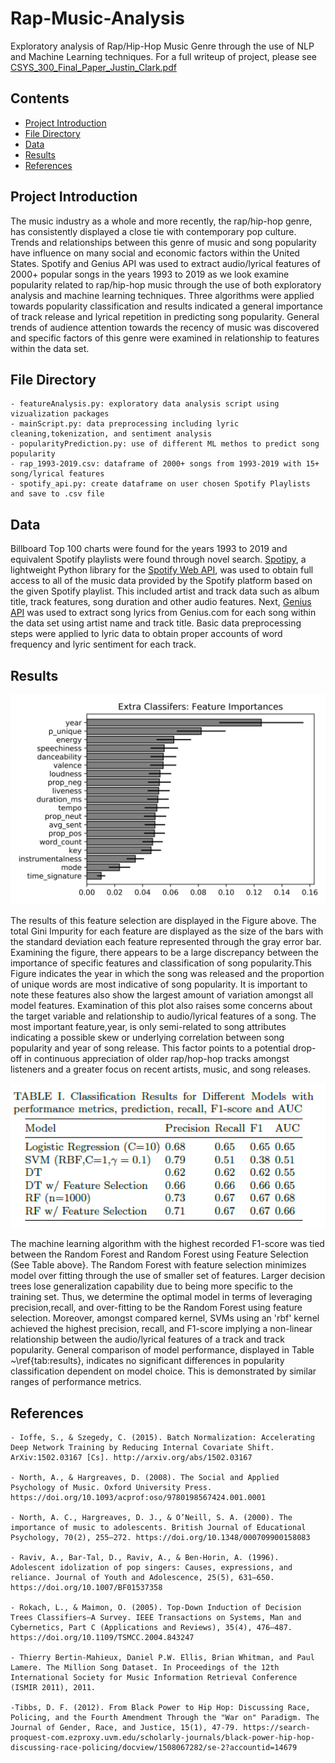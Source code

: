 # Rap-Music-Analysis
Exploratory analysis of Rap/Hip-Hop Music Genre through the use of NLP and Machine Learning techniques. For a full writeup of project, please see [CSYS_300_Final_Paper_Justin_Clark.pdf](https://github.com/jclark8345/Rap-Music-Analysis/blob/main/CSYS_300_Final_Paper_Justin_Clark.pdf)

## Contents

- [Project Introduction](#project-introduction)
- [File Directory](#file-directory)
- [Data](#data)
- [Results](#results)
- [References](#references)

## Project Introduction

The music industry as a whole and more recently, the rap/hip-hop genre, has consistently displayed a close tie with contemporary pop culture. Trends and relationships between this genre of music and song popularity have influence on many social and economic factors within the United States. Spotify and Genius API was used to extract audio/lyrical features of 2000+ popular songs in the years 1993 to 2019 as we look examine popularity related to rap/hip-hop music through the use of both exploratory analysis and machine learning techniques. Three algorithms were applied towards popularity classification and results indicated a general importance of track release and lyrical repetition in predicting song popularity. General trends of audience attention towards the recency of music was discovered and specific factors of this genre were examined in relationship to features within the data set.

## File Directory
    - featureAnalysis.py: exploratory data analysis script using vizualization packages
    - mainScript.py: data preprocessing including lyric cleaning,tokenization, and sentiment analysis
    - popularityPrediction.py: use of different ML methos to predict song popularity
    - rap_1993-2019.csv: dataframe of 2000+ songs from 1993-2019 with 15+ song/lyrical features
    - spotify_api.py: create dataframe on user chosen Spotify Playlists and save to .csv file

## Data

Billboard Top 100 charts were found for the years 1993 to 2019 and equivalent Spotify playlists were found through novel search. [Spotipy](https://github.com/plamere/spotipy/blob/master/LICENSE.md), a lightweight Python library for the [Spotify Web API](https://developer.spotify.com/documentation/web-api/), was used to obtain full access to all of the music data provided by the Spotify platform based on the given Spotify playlist. This included artist and track data such as album title, track features, song duration and other audio features. Next, [Genius API](https://docs.genius.com/) was used to extract song lyrics from Genius.com for each song within the data set using artist name and track title. Basic data preprocessing steps were applied to lyric data to obtain proper accounts of word frequency and lyric sentiment for each track.

## Results

<p align = "center">
    <img src = "https://github.com/jclark8345/Rap-Music-Analysis/raw/main/Plots/Fig.%202.png" width = "600"/>
 </p>
 
 The results of this feature selection are displayed in the Figure above. The total Gini Impurity for each feature are displayed as the size of the bars with the standard deviation each feature represented through the gray error bar. Examining the figure, there appears to be a large discrepancy between the importance of specific features and classification of song popularity.This Figure indicates the year in which the song was released and the proportion of unique words are most indicative of song popularity. It is important to note these features also show the largest amount of variation amongst all model features. Examination of this plot also raises some concerns about the target variable and relationship to audio/lyrical features of a song. The most important feature,year, is only semi-related to song attributes indicating a possible skew or underlying correlation between song popularity and year of song release. This factor points to a potential drop-off in continuous appreciation of older rap/hop-hop tracks amongst listeners and a greater focus on recent artists, music, and song releases.
 

<p align = "center">
    <img src = "https://github.com/jclark8345/Rap-Music-Analysis/blob/main/Plots/Table%201.png" width = "600"/>
 </p>

The machine learning algorithm with the highest recorded F1-score was tied between the Random Forest and Random Forest using Feature Selection (See Table above}. The Random Forest with feature selection minimizes model over fitting through the use of smaller set of features. Larger decision trees lose generalization capability due to being more specific to the training set. Thus, we determine the optimal model in terms of leveraging precision,recall, and over-fitting to be the Random Forest using feature selection. Moreover, amongst compared kernel, SVMs using an 'rbf' kernel achieved the highest precision, recall, and F1-score implying a non-linear relationship between the audio/lyrical features of a track and track popularity. General comparison of model performance, displayed in Table ~\ref{tab:results}, indicates no significant differences in popularity classification dependent on model choice. This is demonstrated by similar ranges of performance metrics. 

## References

    - Ioffe, S., & Szegedy, C. (2015). Batch Normalization: Accelerating Deep Network Training by Reducing Internal Covariate Shift. ArXiv:1502.03167 [Cs]. http://arxiv.org/abs/1502.03167 
    
    - North, A., & Hargreaves, D. (2008). The Social and Applied Psychology of Music. Oxford University Press. https://doi.org/10.1093/acprof:oso/9780198567424.001.0001

    - North, A. C., Hargreaves, D. J., & O’Neill, S. A. (2000). The importance of music to adolescents. British Journal of Educational Psychology, 70(2), 255–272. https://doi.org/10.1348/000709900158083

    - Raviv, A., Bar-Tal, D., Raviv, A., & Ben-Horin, A. (1996). Adolescent idolization of pop singers: Causes, expressions, and reliance. Journal of Youth and Adolescence, 25(5), 631–650. https://doi.org/10.1007/BF01537358

    - Rokach, L., & Maimon, O. (2005). Top-Down Induction of Decision Trees Classifiers—A Survey. IEEE Transactions on Systems, Man and Cybernetics, Part C (Applications and Reviews), 35(4), 476–487. https://doi.org/10.1109/TSMCC.2004.843247

    - Thierry Bertin-Mahieux, Daniel P.W. Ellis, Brian Whitman, and Paul Lamere. The Million Song Dataset. In Proceedings of the 12th International Society for Music Information Retrieval Conference (ISMIR 2011), 2011.

    -Tibbs, D. F. (2012). From Black Power to Hip Hop: Discussing Race, Policing, and the Fourth Amendment Through the "War on" Paradigm. The Journal of Gender, Race, and Justice, 15(1), 47-79. https://search-proquest-com.ezproxy.uvm.edu/scholarly-journals/black-power-hip-hop-discussing-race-policing/docview/1508067282/se-2?accountid=14679

